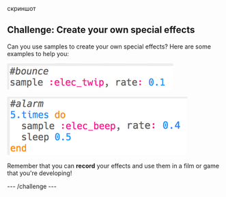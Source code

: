 скриншот

## Challenge: Create your own special effects

Can you use samples to create your own special effects? Here are some examples to help you:

![скриншот](images/effects-bounce.png)

![скриншот](images/effects-alarm.png)

Remember that you can **record** your effects and use them in a film or game that you're developing!

\--- /challenge \---
